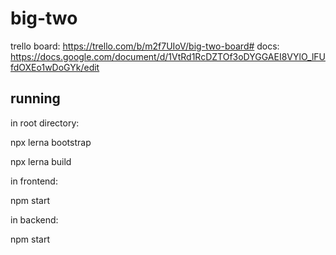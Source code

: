# big-two

trello board: https://trello.com/b/m2f7UIoV/big-two-board#
docs: https://docs.google.com/document/d/1VtRd1RcDZTOf3oDYGGAEI8VYlO_lFUfdOXEo1wDoGYk/edit

## running

in root directory: 

  npx lerna bootstrap
  
  npx lerna build

in frontend:

  npm start
  
in backend:

  npm start
